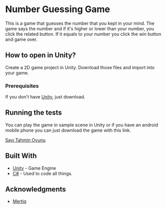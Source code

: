 # Number Guessing Game

This is a game that guesses the number that you kept in your mind. The game says the number and if it's higher or lower than your number, you click the related button. If it equals to your number you click the win button and game over.

## How to open in Unity?

Create a 2D game project in Unity. Download those files and import into your game.

### Prerequisites

If you don't have [Unity](https://unity3d.com/get-unity/download), just download. 

## Running the tests

You can play the game in sample scene in Unity or if you have an android mobile phone you can just download the game with this link.

[Sayı Tahmin Oyunu](https://play.google.com/store/apps/details?id=com.Mertiq.Sayi) 

## Built With

* [Unity](https://unity.com) - Game Engine
* [C#]() - Used to code all things.

## Acknowledgments

* [Mertiq](https://github.com/Mertiq)
